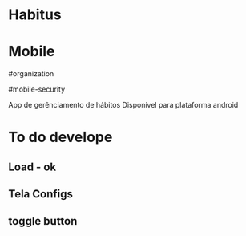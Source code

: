 # Habitus
# Mobile 

#organization

#mobile-security



App de gerênciamento de hábitos
Disponível para plataforma android




# To do develope

## Load - ok

## Tela Configs

## toggle button